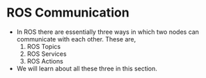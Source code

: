# ROS Communication

* In ROS there are essentially three ways in which two nodes can communicate with each other. These are,
  1. ROS Topics
  2. ROS Services
  3. ROS Actions
* We will learn about all these three in this section.

